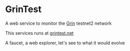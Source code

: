 
GrinTest
===================

A web service to monitor the [Grin](http://grin-tech.org/) testnet2 network

This services runs at [grintest.net](https://grintest.net)

A faucet, a web explorer, let's see to what it would evolve
